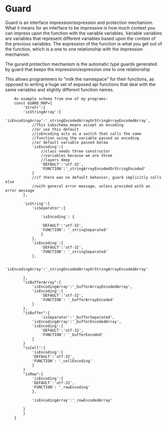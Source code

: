 # Guard
Guard is an interface impression/expression and protection mechanism. What it means for an interface to be impressive is how much context you can impress upon the function with the variable variables. Variable variables are variables that represent different variables based upon the context of the previous variables. The expression of the function is what you get out of the function, which is a one to one relationship with the impression mechanism.

The gurard protection mechanism is the automatic type guards generated by guard that keeps the impression/expression one to one relationship

This allows programmers to "milk the namespace" for their functions, as opposed to writing a huge set of exposed api functions that deal with the same variables and slightly different function names.

		An example schema from one of my programs:
		const GUARD_MAP={
		    'Strofr':{
			'isStringArray':{
				'isEncodingArray':'_stringEncodedArrayOrStringArrayEncodedArray',
				//This subschema means accept an encoding
				//or use this default
				//isEncoding acts as a switch that calls the same
				//function using the variable passed as encoding
				//or default variable passed below
				'isEncoding':{
				    //class needs three constructor
				    //variables because we are three
				    //layers deep
				    'DEFAULT':'utf-32',
				    'FUNCTION':'_stringArrayEncodedOrStringEncoded'
				}
				//if there was no default behavior, guard implicitly calls else
				//with general error message, unless provided with an error message
			}, 

			'isString':{
				'isSeparator':{

				    'isEncoding': {

					'DEFAULT':'utf-32',
					'FUNCTION': '_stringSeparated'
				    }                    
				}, 
				'isEncoding':{
				    'DEFAULT':'utf-32',
				    'FUNCTION': '_stringSeparated'
				},

				'isEncodingArray':'_stringEncodedArrayOrStringArrayEncodedArray'

			}, 
			"isBufferArray":{
				'isEncodingArray':'_bufferArrayEncodedArray', 
				'isEncoding':{
				    'DEFAULT':'utf-32',
				    'FUNCTION': '_bufferArrayEncoded'
				}
			},
			"isBuffer":{
					'isSeparator':'_bufferSeparated', 
				'isEncodingArray':'_bufferEncodedArray', 
				'isEncoding':{
				    'DEFAULT':'utf-32',
				    'FUNCTION': '_bufferEncoded'
				}
			}
			"isCell":{
			    'isEncoding':{
				'DEFAULT':'utf-32',
				'FUNCTION': '_cellEncoding'
			    }
			}
			"isRow":{
			    'isEncoding':{
				'DEFAULT':'utf-32',
				'FUNCTION': '_rowEncoding'
			    },

			    'isEncodingArray':'_rowEncodedArray'

			}
		    }
		}
